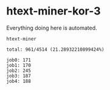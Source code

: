 # htext-miner-kor-3

Everything doing here is automated.

```
htext-miner

total: 961/4514 (21.28932210899424%)

job0: 171
job1: 170
job2: 245
job3: 187
job4: 188
```